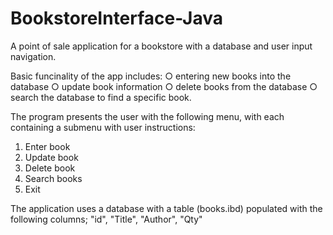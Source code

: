 # BookstoreInterface-Java
A point of sale application for a bookstore with a database and user input navigation.

Basic funcinality of the app includes:
○ entering new books into the database
○ update book information
○ delete books from the database
○ search the database to find a specific book.

The program presents the user with the following menu, with each containing a submenu with user instructions:
1. Enter book
2. Update book
3. Delete book
4. Search books
0. Exit

The application uses a database with a table (books.ibd) populated with the following columns; "id", "Title", "Author", "Qty"
